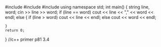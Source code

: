 #include<iostream>
#include<string>
#include<cmath>
using namespace std;
int main() 
{
	string line, word;
	cin >> line >> word;
	if (line == word)
		cout << line << "," << word << endl;
	else
	{
		if (line > word)
			cout << line << endl;
		else cout << word << endl;

	}
	return 0;


}
//c++ primer p81 3.4

